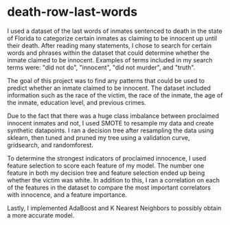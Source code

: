 # death-row-last-words

I used a dataset of the last words of inmates sentenced to death in the state of Florida to categorize certain inmates as claiming to be
innocent up until their death. After reading many statements, I chose to search for certain words and phrases within the dataset that could
determine whether the inmate claimed to be innocent. Examples of terms included in my search terms were: "did not do", "innocent", "did not 
murder", and "truth".

The goal of this project was to find any patterns that could be used to predict whether an inmate claimed to be innocent. The dataset
included information such as the race of the victim, the race of the inmate, the age of the inmate, education level, and previous crimes.

Due to the fact that there was a huge class imbalance between proclaimed innocent inmates and not, I used SMOTE to resample my data and 
create synthetic datapoints. I ran a decision tree after resampling the data using sklearn, then tuned and pruned my tree using a
validation curve, gridsearch, and randomforest. 

To determine the strongest indicators of proclaimed innocence, I used feature selection to score each feature of my model. The number one
feature in both my decision tree and feature selection ended up being whether the victim was white. In addition to this, I ran a correlation
on each of the features in the dataset to compare the most important correlators with innocence, and a feature importance. 

Lastly, I implemented AdaBoost and K Nearest Neighbors to possibly obtain a more accurate model.


